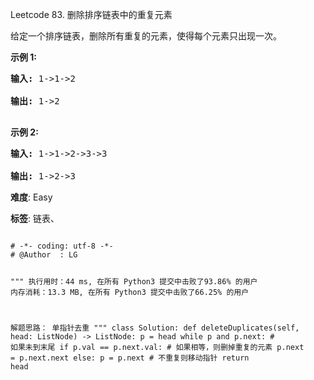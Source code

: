Leetcode 83. 删除排序链表中的重复元素
<p>给定一个排序链表，删除所有重复的元素，使得每个元素只出现一次。</p>


<p><strong>示例&nbsp;1:</strong></p>



<pre><strong>输入:</strong> 1-&gt;1-&gt;2

<strong>输出:</strong> 1-&gt;2

</pre>



<p><strong>示例&nbsp;2:</strong></p>



<pre><strong>输入:</strong> 1-&gt;1-&gt;2-&gt;3-&gt;3

<strong>输出:</strong> 1-&gt;2-&gt;3</pre>





 **难度**: Easy



 **标签**: 链表、 





<div class="hcb_wrap">
<pre class="prism undefined-numbers lang-python" data-lang="Python"><code>
# -*- coding: utf-8 -*-
# @Author  : LG

"""
执行用时：44 ms, 在所有 Python3 提交中击败了93.86% 的用户
内存消耗：13.3 MB, 在所有 Python3 提交中击败了66.25% 的用户

解题思路：
    单指针去重
"""
class Solution:
    def deleteDuplicates(self, head: ListNode) -> ListNode:
        p = head
        while p and p.next: # 如果未到末尾
            if p.val == p.next.val: # 如果相等，则删掉重复的元素
                p.next = p.next.next
            else:
                p = p.next  # 不重复则移动指针
        return head</code></pre></div>
